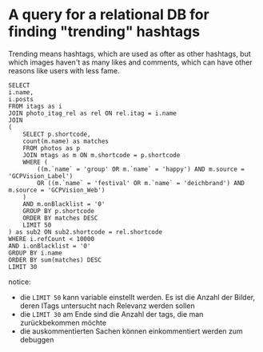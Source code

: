 # A query for a relational DB for finding "trending" hashtags
Trending means hashtags, which are used as ofter as other hashtags, but which images haven't as many likes and comments, which can have other reasons like users with less fame.


```
SELECT
i.name,
i.posts
FROM itags as i
JOIN photo_itag_rel as rel ON rel.itag = i.name
JOIN
(
	SELECT p.shortcode,
	count(m.name) as matches
	FROM photos as p
	JOIN mtags as m ON m.shortcode = p.shortcode
	WHERE (
		((m.`name` = 'group' OR m.`name` = 'happy') AND m.source = 'GCPVision_Label') 
		OR ((m.`name` = 'festival' OR m.`name` = 'deichbrand') AND m.source = 'GCPVision_Web')
	)
	AND m.onBlacklist = '0'
	GROUP BY p.shortcode
	ORDER BY matches DESC
	LIMIT 50
) as sub2 ON sub2.shortcode = rel.shortcode
WHERE i.refCount < 10000
AND i.onBlacklist = '0'
GROUP BY i.name
ORDER BY sum(matches) DESC
LIMIT 30
```

notice: 
- die ```LIMIT 50``` kann variable einstellt werden. Es ist die Anzahl der Bilder, deren ITags untersucht nach Relevanz werden sollen
- die ```LIMIT 30``` am Ende sind die Anzahl der tags, die man zurückbekommen möchte
- die auskommentierten Sachen können einkommentiert werden zum debuggen